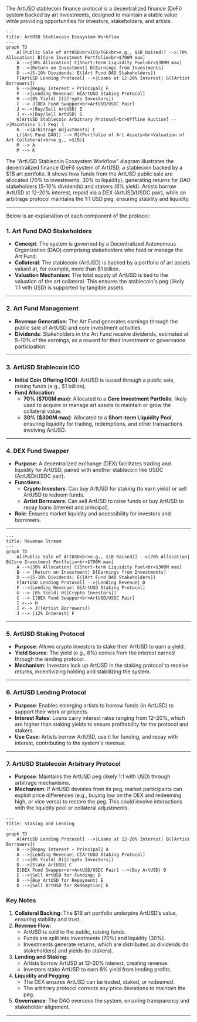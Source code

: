 The ArtUSD stablecoin finance protocol is a decentralized finance (DeFi) system backed by art investments, designed to maintain a stable value while providing opportunities for investors, stakeholders, and artists. 

```mermaid
---
title: ArtUSD Stablecoin Ecosystem Workflow
---
graph TD
    A[(Public Sale of ArtUSD<br>ICO/TGE<br>e.g., $1B Raised)] -->|70% Allocation| B[Core Investment Portfolio<br>$700M max]
    A -->|30% Allocation| C[Short-term Liquidity Pool<br>$300M max]
    B -->|Return on Investment| D[Earnings from Investments]
    D -->|5-10% Dividends| E([Art Fund DAO Stakeholders])
    F[ArtUSD Lending Protocol] -->|Loans at 12-20% Interest| G([Artist Borrowers])
    G -->|Repay Interest + Principal| F
    F -->|Lending Revenue| H[ArtUSD Staking Protocol]
    H -->|8% Yield| I([Crypto Investors])
    C --> J[DEX Fund Swapper<br>ArtUSD/USDC Pair]
    J <-->|Buy/Sell ArtUSD| I
    J <-->|Buy/Sell ArtUSD| G
    K[ArtUSD Stablecoin Arbitrary Protocol<br>Offline Auction] -->|Maintains 1:1 Peg| J
    K -->|Arbitrage Adjustments| C
    L([Art Fund DAO]) --> M[(Portfolio of Art Assets<br>Valuation of Art Collateral<br>e.g., >$1B)]
    M --> A
    M --> K 
```    
The "ArtUSD Stablecoin Ecosystem Workflow" diagram illustrates the decentralized finance (DeFi) system of ArtUSD, a stablecoin backed by a $1B art portfolio. It shows how funds from the ArtUSD public sale are allocated (70% to investments, 30% to liquidity), generating returns for DAO stakeholders (5-10% dividends) and stakers (8% yield). Artists borrow ArtUSD at 12-20% interest, repaid via a DEX (ArtUSD/USDC pair), while an arbitrage protocol maintains the 1:1 USD peg, ensuring stability and liquidity.

---

Below is an explanation of each component of the protocol:

### 1. **Art Fund DAO Stakeholders**
- **Concept**: The system is governed by a Decentralized Autonomous Organization (DAO) comprising stakeholders who hold or manage the Art Fund.
- **Collateral**: The stablecoin (ArtUSD) is backed by a portfolio of art assets valued at, for example, more than $1 billion.
- **Valuation Mechanism**: The total supply of ArtUSD is tied to the valuation of the art collateral. This ensures the stablecoin's peg (likely 1:1 with USD) is supported by tangible assets.

---

### 2. **Art Fund Management**
- **Revenue Generation**: The Art Fund generates earnings through the public sale of ArtUSD and core investment activities.
- **Dividends**: Stakeholders in the Art Fund receive dividends, estimated at 5–10% of the earnings, as a reward for their investment or governance participation.

---

### 3. **ArtUSD Stablecoin ICO**
- **Initial Coin Offering (ICO)**: ArtUSD is issued through a public sale, raising funds (e.g., $1 billion).
- **Fund Allocation**:
  - **70% ($700M max)**: Allocated to a **Core Investment Portfolio**, likely used to acquire or manage art assets to maintain or grow the collateral value.
  - **30% ($300M max)**: Allocated to a **Short-term Liquidity Pool**, ensuring liquidity for trading, redemptions, and other transactions involving ArtUSD.

---

### 4. **DEX Fund Swapper**
- **Purpose**: A decentralized exchange (DEX) facilitates trading and liquidity for ArtUSD, paired with another stablecoin like USDC (ArtUSD/USDC pair).
- **Functions**:
  - **Crypto Investors**: Can buy ArtUSD for staking (to earn yield) or sell ArtUSD to redeem funds.
  - **Artist Borrowers**: Can sell ArtUSD to raise funds or buy ArtUSD to repay loans (interest and principal).
- **Role**: Ensures market liquidity and accessibility for investors and borrowers.

---
```mermaid
---
title: Revenue Stream
---
graph TD
    A[(Public Sale of ArtUSD<br>e.g., $1B Raised)] -->|70% Allocation| B[Core Investment Portfolio<br>$700M max]
    A -->|30% Allocation| C[Short-term Liquidity Pool<br>$300M max]
    B --> |Return on Investment| D[Earnings from Investments]
    D -->|5-10% Dividends| E([Art Fund DAO Stakeholders])
    F[ArtUSD Lending Protocol] -->|Lending Revenue| D
    F -->|Lending Revenue| G[ArtUSD Staking Protocol]
    G --> |8% Yield| H([Crypto Investors])
    C --> I[DEX Fund Swapper<br>ArtUSD/USDC Pair]
    I <--> H
    I <--> J([Artist Borrowers])
    J --> |12% Interest| F
```
---

### 5. **ArtUSD Staking Protocol**
- **Purpose**: Allows crypto investors to stake their ArtUSD to earn a yield.
- **Yield Source**: The yield (e.g., 8%) comes from the interest earned through the lending protocol.
- **Mechanism**: Investors lock up ArtUSD in the staking protocol to receive returns, incentivizing holding and stabilizing the system.

---

### 6. **ArtUSD Lending Protocol**
- **Purpose**: Enables emerging artists to borrow funds (in ArtUSD) to support their work or projects.
- **Interest Rates**: Loans carry interest rates ranging from 12–20%, which are higher than staking yields to ensure profitability for the protocol and stakers.
- **Use Case**: Artists borrow ArtUSD, use it for funding, and repay with interest, contributing to the system's revenue.

---

### 7. **ArtUSD Stablecoin Arbitrary Protocol**
- **Purpose**: Maintains the ArtUSD peg (likely 1:1 with USD) through arbitrage mechanisms.
- **Mechanism**: If ArtUSD deviates from its peg, market participants can exploit price differences (e.g., buying low on the DEX and redeeming high, or vice versa) to restore the peg. This could involve interactions with the liquidity pool or collateral adjustments.


```mermaid
---
title: Staking and Lending
---
graph TD
    A[ArtUSD Lending Protocol] -->|Loans at 12-20% Interest| B([Artist Borrowers])
    B -->|Repay Interest + Principal| A
    A -->|Lending Revenue| C[ArtUSD Staking Protocol]
    C -->|8% Yield| D([Crypto Investors])
    D -->|Stake ArtUSD| C
    E[DEX Fund Swapper<br>ArtUSD/USDC Pair] -->|Buy ArtUSD| D
    E -->|Sell ArtUSD for Funding| B
    B -->|Buy ArtUSD for Repayment| E
    D -->|Sell ArtUSD for Redemption| E
```

### Key Notes

1. **Collateral Backing**: The $1B art portfolio underpins ArtUSD’s value, ensuring stability and trust.
2. **Revenue Flow**:
   - ArtUSD is sold to the public, raising funds.
   - Funds are split into investments (70%) and liquidity (30%).
   - Investments generate returns, which are distributed as dividends (to stakeholders) and yields (to stakers).
3. **Lending and Staking**:
   - Artists borrow ArtUSD at 12–20% interest, creating revenue.
   - Investors stake ArtUSD to earn 8% yield from lending profits.
4. **Liquidity and Pegging**:
   - The DEX ensures ArtUSD can be traded, staked, or redeemed.
   - The arbitrary protocol corrects any price deviations to maintain the peg.
5. **Governance**: The DAO oversees the system, ensuring transparency and stakeholder alignment.

---
